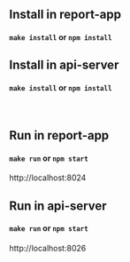 ## Install in report-app

#### `make install` or `npm install`

## Install in api-server

#### `make install` or `npm install`

<br >

## Run in report-app

#### `make run` or `npm start`

http://localhost:8024

## Run in api-server

#### `make run` or `npm start`

http://localhost:8026